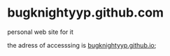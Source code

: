 bugknightyyp.github.com
=======================

personal web site for it

the adress of accesssing is [bugknightyyp.github.io](http://bugknightyyp.github.io/);
